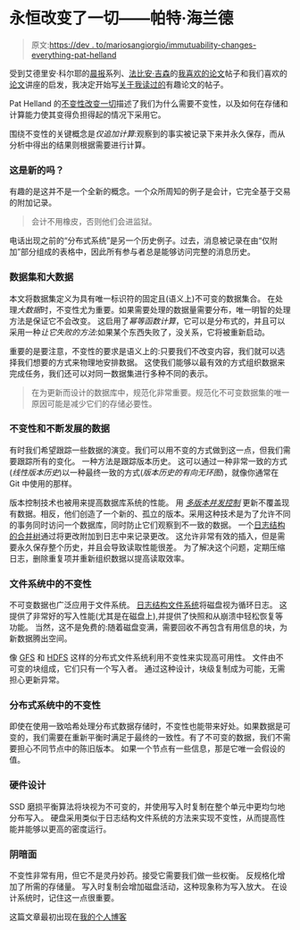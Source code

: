 # 永恒改变了一切——帕特·海兰德

> 原文:[https://dev . to/mariosangiorgio/immutuability-changes-everything-pat-helland](https://dev.to/mariosangiorgio/immutability-changes-everything---pat-helland)

受到艾德里安·科尔耶的[晨报](https://blog.acolyer.org/)系列、[法比安·吉森](https://twitter.com/rygorous)的[我喜欢的论文](https://fgiesen.wordpress.com/category/papers/)帖子和我们喜欢的[论文](http://paperswelove.org/)讲座的启发，我决定开始写[关于我读过的](https://dev.to/tags/paper/)有趣论文的帖子。

Pat Helland 的[不变性改变一切](http://cidrdb.org/cidr2015/Papers/CIDR15_Paper16.pdf)描述了我们为什么需要不变性，以及如何在存储和计算能力使其变得负担得起的情况下采用它。

围绕不变性的关键概念是*仅追加计算*:观察到的事实被记录下来并永久保存，而从分析中得出的结果则根据需要进行计算。

### [](#is-this-new)这是新的吗？

有趣的是这并不是一个全新的概念。一个众所周知的例子是会计，它完全基于交易的附加记录。

> 会计不用橡皮，否则他们会进监狱。

电话出现之前的“分布式系统”是另一个历史例子。过去，消息被记录在由“仅附加”部分组成的表格中，因此所有参与者总是能够访问完整的消息历史。

### [](#datasets-and-big-data)数据集和大数据

本文将数据集定义为具有唯一标识符的固定且(语义上)不可变的数据集合。
在处理*大数据*时，不变性尤为重要。如果需要处理的数据量需要分布，唯一明智的处理方法是保证它不会改变。
这启用了*幂等函数计算*，它可以是分布式的，并且可以采用一种*让它失败的方法*:如果某个东西失败了，没关系，它将被重新启动。

重要的是要注意，不变性的要求是语义上的:只要我们不改变内容，我们就可以选择我们想要的方式来物理地安排数据。
这使我们能够以最有效的方式组织数据来完成任务，我们还可以对同一数据集进行多种不同的表示。

> 在为更新而设计的数据库中，规范化非常重要。规范化不可变数据集的唯一原因可能是减少它们的存储必要性。

### [](#immutability-and-evolving-data)不变性和不断发展的数据

有时我们希望跟踪一些数据的演变。我们可以用不变的方式做到这一点，但我们需要跟踪所有的变化。
一种方法是跟踪版本历史。
这可以通过一种非常一致的方式(*线性版本历史*)以一种最终一致的方式(*版本历史的有向无环图*)，就像你通常在 Git 中使用的那样。

版本控制技术也被用来提高数据库系统的性能。
用 [*多版本并发控制*](https://en.wikipedia.org/wiki/Multiversion_concurrency_control) 更新不覆盖现有数据。相反，他们创造了一个新的、孤立的版本。采用这种技术是为了允许不同的事务同时访问一个数据库，同时防止它们观察到不一致的数据。
一个[日志结构的合并树](https://en.wikipedia.org/wiki/Log-structured_merge-tree)通过将更改附加到日志中来记录更改。
这允许非常有效的插入，但是需要永久保存整个历史，并且会导致读取性能很差。
为了解决这个问题，定期压缩日志，删除重复项并重新组织数据以提高读取效率。

### [](#immutability-in-filesystems)文件系统中的不变性

不可变数据也广泛应用于文件系统。
[日志结构文件系统](https://en.wikipedia.org/wiki/Log-structured_file_system)将磁盘视为循环日志。
这提供了非常好的写入性能(尤其是在磁盘上),并提供了快照和从崩溃中轻松恢复等功能。
当然，这不是免费的:随着磁盘变满，需要回收不再包含有用信息的块，为新数据腾出空间。

像 [GFS](https://en.wikipedia.org/wiki/Google_File_System) 和 [HDFS](https://en.wikipedia.org/wiki/Apache_Hadoop#HDFS) 这样的分布式文件系统利用不变性来实现高可用性。
文件由不可变的块组成，它们只有一个写入者。
通过这种设计，块级复制成为可能，无需担心更新异常。

### [](#immutability-in-distributed-systems)分布式系统中的不变性

即使在使用一致哈希处理分布式数据存储时，不变性也能带来好处。如果数据是可变的，我们需要在重新平衡时满足于最终的一致性。有了不可变的数据，我们不需要担心不同节点中的陈旧版本。
如果一个节点有一些信息，那是它唯一会假设的值。

### [](#hardware-design)硬件设计

SSD 磨损平衡算法将块视为不可变的，并使用写入时复制在整个单元中更均匀地分布写入。
硬盘采用类似于日志结构文件系统的方法来实现不变性，从而提高性能并能够以更高的密度运行。

### [](#the-dark-sides)阴暗面

不变性非常有用，但它不是灵丹妙药。接受它需要我们做一些权衡。
反规格化增加了所需的存储量。
写入时复制会增加磁盘活动，这种现象称为写入放大。
在设计系统时，记住这一点很重要。

这篇文章最初出现在[我的个人博客](https://mariosangiorgio.github.io/post/immutability-changes-everything/)